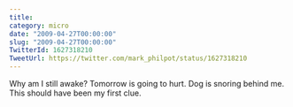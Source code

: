 ```yaml
---
title: 
category: micro
date: "2009-04-27T00:00:00"
slug: "2009-04-27T00:00:00"
TwitterId: 1627318210
TweetUrl: https://twitter.com/mark_philpot/status/1627318210
---
```


Why am I still awake? Tomorrow is going to hurt. Dog is snoring behind me. This
should have been my first clue.
